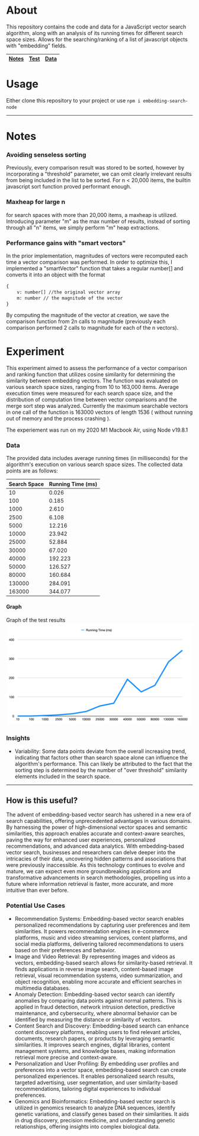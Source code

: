 # About
This repository contains the code and data for a JavaScript vector search algorithm, along with an analysis of its running times for different search space sizes. Allows for the searching/ranking of a list of javascript objects with "embedding" fields. 

| [Notes](#notes) | [Test](#experiment) | [Data](#data)
|-----------------|---------------------|--------------|



# Usage 
Either clone this repository to your project or use 
`npm i embedding-search-node`


---


# Notes
### Avoiding senseless sorting 
Previously, every comparison result was stored to be sorted, however by incorporating a "threshold" parameter, we can omit clearly irrelevant results from being included in the list to be sorted. For n < 20,000 items, the builtin javascript sort function proved performant enough. 

### Maxheap for large n
for search spaces with more than 20,000 items, a maxheap is utilized. Introducing parameter "m" as the max number of results, instead of sorting through all "n" items, we simply perform "m" heap extractions. 

### Performance gains with "smart vectors"
In the prior implementation, magnitudes of vectors were recomputed each time a vector comparison was performed. In order to optimize this, I implemented a "smartVector" function that takes a regular number[] and converts it into an object with the format
```
{
    v: number[] //the original vector array
    m: number // the magnitude of the vector 
}
```

By computing the magnitude of the vector at creation, we save the comparison function from 2n calls to magnitude (previously each comparison performed 2 calls to magnitude for each of the n vectors). 




# Experiment
This experiment aimed to assess the performance of a vector comparison and ranking function that utilizes cosine similarity for determining the similarity between embedding vectors. The function was evaluated on various search space sizes, ranging from 10 to 163,000 items. Average execution times were measured for each search space size, and the distribution of computation time between vector comparisons and the merge sort step was analyzed. Currently the maximum searchable vectors in one call of the function is 163000 vectors of length 1536 ( without running out of memory and the process crashing ). 

The experiement was run on my 2020 M1 Macbook Air, using Node v19.8.1


### Data

The provided data includes average running times (in milliseconds) for the algorithm's execution on various search space sizes. The collected data points are as follows:

| Search Space | Running Time (ms) |
|--------------|------------------|
|     10       |     0.026        |
|     100      |     0.185        |
|    1000      |     2.610        |
|    2500      |     6.108        |
|    5000      |     12.216       |
|   10000      |     23.942       |
|   25000      |     52.884       |
|   30000      |     67.020       |
|   40000      |     192.223      |
|   50000      |     126.527      |
|   80000      |     160.684      |
|   130000     |     284.091      |
|   163000     |     344.077      |



#### Graph
Graph of the test results
![Version 0.0.3](https://github.com/andrewbloese-00/embedding-search-node/blob/main/test/tables/experiment_graph_v2.png?raw=true)

### Insights

* Variability: Some data points deviate from the overall increasing trend, indicating that factors other than search space alone can influence the algorithm's performance. This can likely be attributed to the fact that the sorting step is determined by the number of "over threshold" similarity elements included in the search space.


--- 

## How is this useful? 
The advent of embedding-based vector search has ushered in a new era of search capabilities, offering unprecedented advantages in various domains. By harnessing the power of high-dimensional vector spaces and semantic similarities, this approach enables accurate and context-aware searches, paving the way for enhanced user experiences, personalized recommendations, and advanced data analytics. With embedding-based vector search, businesses and researchers can delve deeper into the intricacies of their data, uncovering hidden patterns and associations that were previously inaccessible. As this technology continues to evolve and mature, we can expect even more groundbreaking applications and transformative advancements in search methodologies, propelling us into a future where information retrieval is faster, more accurate, and more intuitive than ever before.

### Potential Use Cases
* Recommendation Systems: Embedding-based vector search enables personalized recommendations by capturing user preferences and item similarities. It powers recommendation engines in e-commerce platforms, music and video streaming services, content platforms, and social media platforms, delivering tailored recommendations to users based on their preferences and behavior.
* Image and Video Retrieval: By representing images and videos as vectors, embedding-based search allows for similarity-based retrieval. It finds applications in reverse image search, content-based image retrieval, visual recommendation systems, video summarization, and object recognition, enabling more accurate and efficient searches in multimedia databases.
* Anomaly Detection: Embedding-based vector search can identify anomalies by comparing data points against normal patterns. This is applied in fraud detection, network intrusion detection, predictive maintenance, and cybersecurity, where abnormal behavior can be identified by measuring the distance or similarity of vectors.
* Content Search and Discovery: Embedding-based search can enhance content discovery platforms, enabling users to find relevant articles, documents, research papers, or products by leveraging semantic similarities. It improves search engines, digital libraries, content management systems, and knowledge bases, making information retrieval more precise and context-aware.
* Personalization and User Profiling: By embedding user profiles and preferences into a vector space, embedding-based search can create personalized experiences. It enables personalized search results, targeted advertising, user segmentation, and user similarity-based recommendations, tailoring digital experiences to individual preferences.
* Genomics and Bioinformatics: Embedding-based vector search is utilized in genomics research to analyze DNA sequences, identify genetic variations, and classify genes based on their similarities. It aids in drug discovery, precision medicine, and understanding genetic relationships, offering insights into complex biological data.
